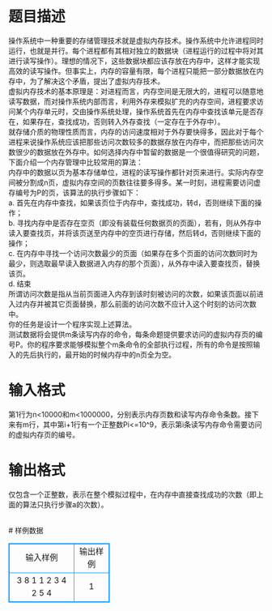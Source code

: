 # 

 
 # 题目描述 
<p>
操作系统中一种重要的存储管理技术就是虚拟内存技术。操作系统中允许进程同时运行，也就是并行。每个进程都有其相对独立的数据块（进程运行的过程中将对其进行读写操作）。理想的情况下，这些数据块都应该存放在内存中，这样才能实现高效的读写操作。但事实上，内存的容量有限，每个进程只能把一部分数据放在内存中，为了解决这个矛盾，提出了虚拟内存技术。<br>虚拟内存技术的基本原理是：对进程而言，内存空间是无限大的，进程可以随意地读写数据，而对操作系统内部而言，利用外存来模拟扩充的内存空间，进程要求访问某个内存单元时，交由操作系统处理，操作系统首先在内存中查找该单元是否存在，如果存在，查找成功，否则转入外存查找（一定存在于外存中）。<br>就存储介质的物理性质而言，内存的访问速度相对于外存要快得多，因此对于每个进程来说操作系统应该把那些访问次数较多的数据存放在内存中，而把那些访问次数很少的数据放在外存中。如何选择内存中暂留的数据是一个很值得研究的问题，下面介绍一个内存管理中比较常用的算法：<br>内存中的数据以页为基本存储单位，进程的读写操作都针对页来进行。实际内存空间被分割成n页，虚拟内存空间的页数往往要多得多。某一时刻，进程需要访问虚存编号为P的页，该算法的执行步骤如下：<br>a.	首先在内存中查找，如果该页位于内存中，查找成功，转d，否则继续下面的操作；<br>b.	寻找内存中是否存在空页（即没有装载任何数据页的页面），若有，则从外存中读入要查找页，并将该页送至内存中的空页进行存储，然后转d，否则继续下面的操作；<br>c.	在内存中寻找一个访问次数最少的页面（如果存在多个页面的访问次数同时为最少，则选取最早读入数据进入内存的那个页面），从外存中读入要查找页，替换该页。<br>d.	结束<br>所谓访问次数是指从当前页面进入内存到该时刻被访问的次数，如果该页面以前进入过内存并被其它页面替换，那么前面的访问次数不应计入这个时刻的访问次数中。<br>你的任务是设计一个程序实现上述算法。<br>测试数据将会提供m条读写内存的命令，每条命题提供要求访问的虚拟内存页的编号P。你的程序要求能够模拟整个m条命令的全部执行过程，所有的命令是按照输入的先后执行的，最开始的时候内存中的n页全为空。<br></p> 

 
 # 输入格式 
<p>
第1行为n<10000和m<1000000，分别表示内存页数和读写内存命令条数。接下来有m行，其中第i+1行有一个正整数Pi<=10^9，表示第i条读写内存命令需要访问的虚拟内存页的编号。<br></p> 

 
 # 输出格式 
<p>
仅包含一个正整数，表示在整个模拟过程中，在内存中直接查找成功的次数（即上面的算法只执行步骤a的次数）。<br><br></p> 
# 样例数据
<style>
        table,table tr th, table tr td { border:1px solid #0094ff; }
        table { width: 200px; min-height: 25px; line-height: 25px; text-align: center; border-collapse: collapse;}   
    </style>
<table>
	<tr>
		<td>输入样例</td>
		<td>输出样例</td>
	</tr>
<tr><td>3 8                                      
1
1
2
3
4
2
5
4
</td><td>
1</td></tr></table>
